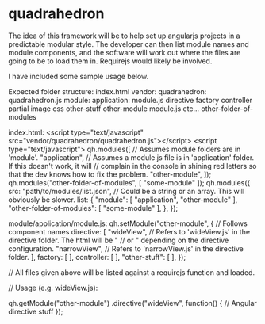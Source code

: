 quadrahedron
============

The idea of this framework will be to help set up angularjs projects in a predictable modular style. 
The developer can then list module names and module components, and the software will work out where 
the files are going to be to load them in. Requirejs would likely be involved.

I have included some sample usage below.

Expected folder structure:
index.html
vendor:
  quadrahedron:
    quadrahedron.js
module:
  application:
    module.js
    directive
    factory
    controller
    partial
    image
    css
    other-stuff
  other-module
    module.js
    etc...
other-folder-of-modules

index.html:
&lt;script type="text/javascript" src="vendor/quadrahedron/quadrahedron.js"&gt;&lt;/script&gt;
&lt;script type="text/javascript"&gt;
  qh.modules([ // Assumes module folders are in 'module'.
    "application", // Assumes a module.js file is in 'application' folder. If this doesn't work, it will 
      // complain in the console in shining red letters so that the dev knows how to fix the problem.
    "other-module",
  ]);
  qh.modules("other-folder-of-modules", [
    "some-module"
  ]);
  qh.modules({
    src: "path/to/modules/list.json", // Could be a string or an array. This will obviously be slower.
    list: {
      "module": [
        "application",
        "other-module"
      ],
      "other-folder-of-modules": [
        "some-module"
      ],
    },
  });
  
</script>

module/application/module.js:
qh.setModule("other-module", {
  // Follows component names
  directive: [
    "wideView", // Refers to 'wideView.js' in the directive folder. The html will be "<data-wide-view/> 
      // or <ANY data-wide-view>" depending on the directive configuration.
    "narrowView", // Refers to 'narrowView.js' in the directive folder.
  ],
  factory: [
  ],
  controller: [
  ],
  "other-stuff": [
  ],
});

// All files given above will be listed against a requirejs function and loaded.

// Usage (e.g. wideView.js):

qh.getModule("other-module")
.directive("wideView", function() {
  // Angular directive stuff
});
